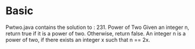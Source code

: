 # Basic

Pwtwo.java contains the solution to :
231. Power of Two
Given an integer n, return true if it is a power of two. Otherwise, return false.
An integer n is a power of two, if there exists an integer x such that n == 2x.
